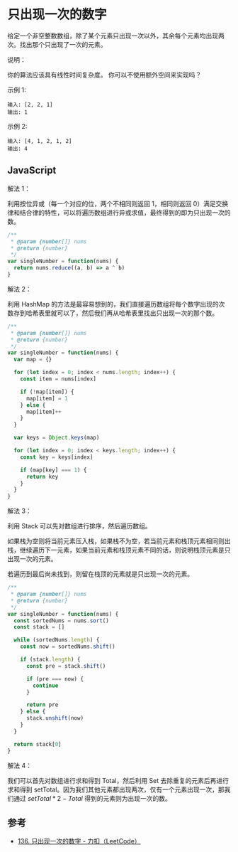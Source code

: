 # 只出现一次的数字

给定一个非空整数数组，除了某个元素只出现一次以外，其余每个元素均出现两次。找出那个只出现了一次的元素。

说明：

你的算法应该具有线性时间复杂度。 你可以不使用额外空间来实现吗？

示例 1:

```plaintext
输入: [2, 2, 1]
输出: 1
```

示例 2:

```plaintext
输入: [4, 1, 2, 1, 2]
输出: 4
```

## JavaScript

解法 1：

利用按位异或（每一个对应的位，两个不相同则返回 1，相同则返回 0）满足交换律和结合律的特性，可以将遍历数组进行异或求值，最终得到的即为只出现一次的数。

```js
/**
 * @param {number[]} nums
 * @return {number}
 */
var singleNumber = function(nums) {
  return nums.reduce((a, b) => a ^ b)
}
```

解法 2：

利用 HashMap 的方法是最容易想到的，我们直接遍历数组将每个数字出现的次数存到哈希表里就可以了，然后我们再从哈希表里找出只出现一次的那个数。

```js
/**
 * @param {number[]} nums
 * @return {number}
 */
var singleNumber = function(nums) {
  var map = {}

  for (let index = 0; index < nums.length; index++) {
    const item = nums[index]

    if (!map[item]) {
      map[item] = 1
    } else {
      map[item]++
    }
  }

  var keys = Object.keys(map)

  for (let index = 0; index < keys.length; index++) {
    const key = keys[index]

    if (map[key] === 1) {
      return key
    }
  }
}
```

解法 3：

利用 Stack 可以先对数组进行排序，然后遍历数组。

如果栈为空则将当前元素压入栈，如果栈不为空，若当前元素和栈顶元素相同则出栈，继续遍历下一元素，如果当前元素和栈顶元素不同的话，则说明栈顶元素是只出现一次的元素。

若遍历到最后尚未找到，则留在栈顶的元素就是只出现一次的元素。

```js
/**
 * @param {number[]} nums
 * @return {number}
 */
var singleNumber = function(nums) {
  const sortedNums = nums.sort()
  const stack = []

  while (sortedNums.length) {
    const now = sortedNums.shift()

    if (stack.length) {
      const pre = stack.shift()

      if (pre === now) {
        continue
      }

      return pre
    } else {
      stack.unshift(now)
    }
  }

  return stack[0]
}
```

解法 4：

我们可以首先对数组进行求和得到 Total，然后利用 Set 去除重复的元素后再进行求和得到 setTotal。因为我们其他元素都出现两次，仅有一个元素出现一次，那我们通过 $setTotal*2-Total$ 得到的元素则为出现一次的数。

## 参考

- [136. 只出现一次的数字 - 力扣（LeetCode）](https://leetcode-cn.com/problems/single-number/)

